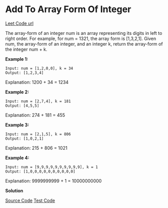 # Add To Array Form Of Integer

[Leet Code url](https://leetcode.com/problems/add-to-array-form-of-integer/)

The array-form of an integer num is an array representing its digits in left to right order.
For example, for num = 1321, the array form is [1,3,2,1].
Given num, the array-form of an integer, and an integer k,
return the array-form of the integer num + k.

**Example 1:**

```
Input: num = [1,2,0,0], k = 34
Output: [1,2,3,4]
```

Explanation: 1200 + 34 = 1234

**Example 2:**

```
Input: num = [2,7,4], k = 181
Output: [4,5,5]
```

Explanation: 274 + 181 = 455

**Example 3:**

```
Input: num = [2,1,5], k = 806
Output: [1,0,2,1]
```

Explanation: 215 + 806 = 1021

**Example 4:**

```
Input: num = [9,9,9,9,9,9,9,9,9,9], k = 1
Output: [1,0,0,0,0,0,0,0,0,0,0]
```

Explanation: 9999999999 + 1 = 10000000000

**Solution**

[Source Code](./addToArrayFormOfInteger.ts)
[Test Code](./addToArrayFormOfInteger.test.ts)
